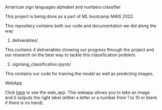 American sign languages alphabet and numbers classifier

This project is being done as a part of ML bootcamp MAIS 2022.


This repositery contains both our code and documentation we did along the way

1. deliverables/

This contains 4 deliverables showing our progress through the project and our research on the best way to tackle this classification problem.

2. signlang_classification.ipynb/

This contains our code for training the model as well as predicting images.


WebApp

Click [here](https://arpansaha07-signlang-to-text-streamlit-mlweb-app-b6pj0l.streamlit.app/) to see the web_app. This webapp allows you to take an image and it outputs the right label (either a letter or a number from 1 to 10 or blank if there is no hand).
